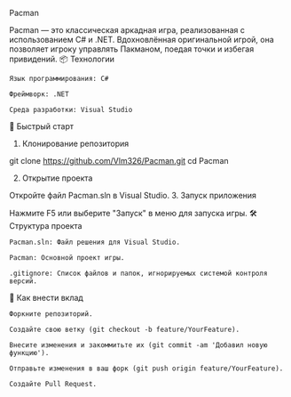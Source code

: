 Pacman

Pacman — это классическая аркадная игра, реализованная с использованием C# и .NET. Вдохновлённая оригинальной игрой, она позволяет игроку управлять Пакманом, поедая точки и избегая привидений.
📦 Технологии

    Язык программирования: C#

    Фреймворк: .NET

    Среда разработки: Visual Studio

🚀 Быстрый старт
1. Клонирование репозитория

git clone https://github.com/Vlm326/Pacman.git
cd Pacman

2. Открытие проекта

Откройте файл Pacman.sln в Visual Studio.
3. Запуск приложения

Нажмите F5 или выберите "Запуск" в меню для запуска игры.
🛠️ Структура проекта

    Pacman.sln: Файл решения для Visual Studio.

    Pacman: Основной проект игры.

    .gitignore: Список файлов и папок, игнорируемых системой контроля версий.

🤝 Как внести вклад

    Форкните репозиторий.

    Создайте свою ветку (git checkout -b feature/YourFeature).

    Внесите изменения и закоммитьте их (git commit -am 'Добавил новую функцию').

    Отправьте изменения в ваш форк (git push origin feature/YourFeature).

    Создайте Pull Request.
